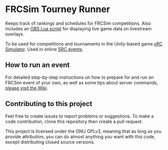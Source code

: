 # FRCSim Tourney Runner
 Keeps track of rankings and schedules for FRCSim competitions.  Also includes an [OBS Lua script](https://github.com/NicholasBottone/FRCSim-Tourney-Runner/blob/master/SimSync.lua) for displaying live game data on livestream overlays.

To be used for competitions and tournaments in the Unity-based game [xRC Simulator](http://xrcsimulator.org/).  Used in online [SRC events](https://discord.gg/2sZhVU4).

## How to run an event

For detailed step-by-step instructions on how to prepare for and run an FRCSim event of your own, as well as some tips about server commands, [please visit the Wiki](https://github.com/NicholasBottone/FRCSim-Tourney-Runner/wiki).

## Contributing to this project

Feel free to create issues to report problems or suggestions.  To make a code contribution, clone this repository then create a pull request.

This project is licensed under the GNU GPLv3, meaning that as long as you provide attribution, you can do almost anything you want with this code, except distributing closed source versions.
